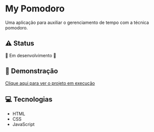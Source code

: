 # My Pomodoro
Uma aplicação para auxiliar o gerenciamento de tempo com a técnica pomodoro.

## :warning: Status
:construction: Em desenvolvimento :construction:

## :rocket: Demonstração
<a href="https://douglasleal.github.io/pomodoro/">Clique aqui para ver o projeto em execução</a>

## :computer: Tecnologias
* HTML
* CSS
* JavaScript